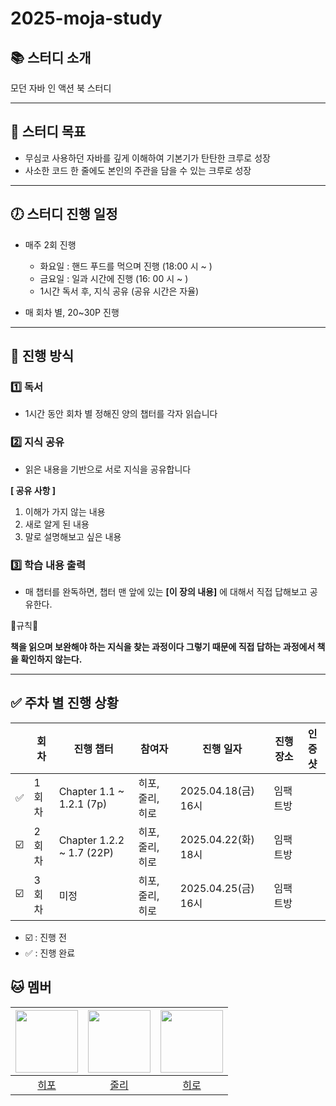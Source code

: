 # 2025-moja-study

## 📚 스터디 소개

모던 자바 인 액션 북 스터디

---

## 🎯 스터디 목표

- 무심코 사용하던 자바를 깊게 이해하여 기본기가 탄탄한 크루로 성장
- 사소한 코드 한 줄에도 본인의 주관을 담을 수 있는 크루로 성장

---

## 🕖 스터디 진행 일정

- 매주 2회 진행
  - 화요일 : 핸드 푸드를 먹으며 진행 (18:00 시 ~ )
  - 금요일 : 일과 시간에 진행 (16: 00 시 ~ )
  - 1시간 독서 후, 지식 공유 (공유 시간은 자율)

- 매 회차 별, 20~30P 진행

---

## 📅 진행 방식

### 1️⃣ 독서

- 1시간 동안 회차 별 정해진 양의 챕터를 각자 읽습니다

### 2️⃣ 지식 공유

- 읽은 내용을 기반으로 서로 지식을 공유합니다
  
**[ 공유 사항 ]**

1. 이해가 가지 않는 내용
2. 새로 알게 된 내용
3. 말로 설명해보고 싶은 내용



### 3️⃣ 학습 내용 출력

- 매 챕터를 완독하면, 챕터 맨 앞에 있는 **[이 장의 내용]** 에 대해서 직접 답해보고 공유한다.

🚨규칙🚨

**책을 읽으며 보완해야 하는 지식을 찾는 과정이다 그렇기 때문에 직접 답하는 과정에서 책을 확인하지 않는다.**

___

## ✅ 주차 별 진행 상황

|    | 회차 | 진행 챕터                                | 참여자              | 진행 일자          | 진행 장소   | 인증샷 |
|----|---|-----------------------------------|------------------|----------------|---------|----|
| ✅ | 1회차 | Chapter 1.1 ~ 1.2.1 (7p) | 히포, 줄리, 히로 | 2025.04.18(금) 16시 | 임팩트방 ||
| ☑️ | 2회차 | Chapter 1.2.2 ~ 1.7 (22P) | 히포, 줄리, 히로 | 2025.04.22(화) 18시 | 임팩트방 ||
| ☑️ | 3회차 | 미정 | 히포, 줄리, 히로 | 2025.04.25(금) 16시 | 임팩트방 ||

- ☑️ : 진행 전
- ✅ : 진행 완료



## 🐱 멤버

| <img src="https://avatars.githubusercontent.com/u/138849238?v=4.png" width="100" height="100"> | <img src="https://avatars.githubusercontent.com/u/128875051?v=4.png" width="100" height="100"> | <img src="https://avatars.githubusercontent.com/u/77621712?v=4.png" width="100" height="100"> |
|:---:|:---:|:---:|
| [히포](https://github.com/kwonkeonhyeong) | [줄리](https://github.com/jbilee) | [히로](https://github.com/jin409) |
